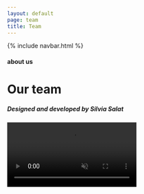 ```yaml
---
layout: default
page: team
title: Team
---
```


{% include navbar.html %}

<div class="team-section">
<div class="team-text-container">
    <h4 class="team-tag">about us</h4>
    <h1 class="team-title">Our team</h1>
    <h5 class="footer">Designed and developed by <span class="footer-span">Silvia Salat</span></h5>
</div>
<div class="team-cards-container">
    <div class="team-card card-1" style="background-image: url(/assets/images/team-john.png)"></div>
    <div class="team-card card-2" style="background-image: url(/assets/images/team-sam.png)" ></div>
    <div class="team-card card-3" style="background-image: url(/assets/images/team-jane.png)"></div>
    <div class="team-card card-4" style="background-image: url(/assets/images/team-carlos.png)"></div>
</div>
    <div class="team-video-container">  
        <video muted autoplay loop>
            <source src="/assets/images/team.mp4" type="video/mp4">
        </video>
    </div> 
</div>
